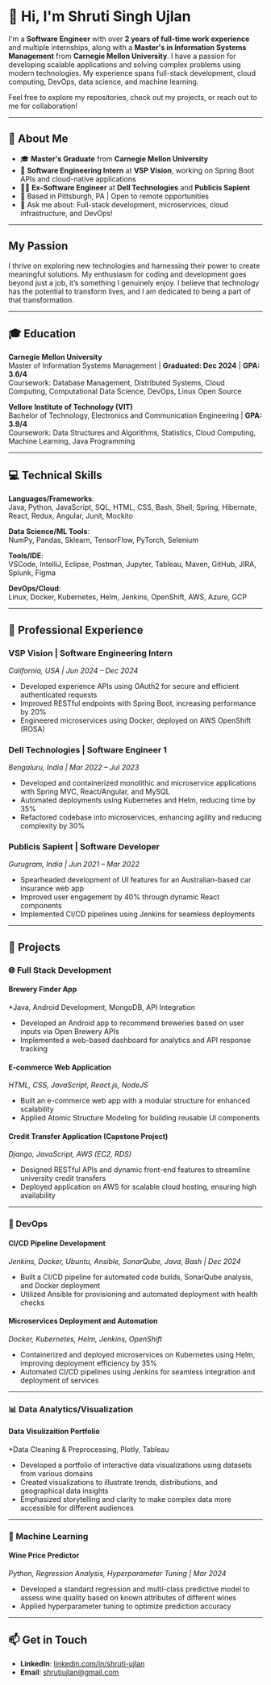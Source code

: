 # 👋 Hi, I'm Shruti Singh Ujlan

I'm a **Software Engineer** with over **2 years of full-time work experience** and multiple internships, along with a **Master's in Information Systems Management** from **Carnegie Mellon University**. I have a passion for developing scalable applications and solving complex problems using modern technologies. My experience spans full-stack development, cloud computing, DevOps, data science, and machine learning.

Feel free to explore my repositories, check out my projects, or reach out to me for collaboration!

---

## 🌟 About Me

- 🎓 **Master's Graduate** from **Carnegie Mellon University**  
- 🌱 **Software Engineering Intern** at **VSP Vision**, working on Spring Boot APIs and cloud-native applications  
- 👩‍💻 **Ex-Software Engineer** at **Dell Technologies** and **Publicis Sapient**  
- 📍 Based in Pittsburgh, PA | Open to remote opportunities  
- 💬 Ask me about: Full-stack development, microservices, cloud infrastructure, and DevOps!  

---

## My Passion

I thrive on exploring new technologies and harnessing their power to create meaningful solutions. My enthusiasm for coding and development goes beyond just a job, it’s something I genuinely enjoy. I believe that technology has the potential to transform lives, and I am dedicated to being a part of that transformation.

---

## 🎓 Education

**Carnegie Mellon University**  
Master of Information Systems Management | **Graduated: Dec 2024** | **GPA: 3.6/4**  
Coursework: Database Management, Distributed Systems, Cloud Computing, Computational Data Science, DevOps, Linux Open Source  

**Vellore Institute of Technology (VIT)**  
Bachelor of Technology, Electronics and Communication Engineering | **GPA: 3.9/4**  
Coursework: Data Structures and Algorithms, Statistics, Cloud Computing, Machine Learning, Java Programming  

---

## 💻 Technical Skills

**Languages/Frameworks**:  
Java, Python, JavaScript, SQL, HTML, CSS, Bash, Shell, Spring, Hibernate, React, Redux, Angular, Junit, Mockito  

**Data Science/ML Tools**:  
NumPy, Pandas, Sklearn, TensorFlow, PyTorch, Selenium  

**Tools/IDE**:  
VSCode, IntelliJ, Eclipse, Postman, Jupyter, Tableau, Maven, GitHub, JIRA, Splunk, Figma  

**DevOps/Cloud**:  
Linux, Docker, Kubernetes, Helm, Jenkins, OpenShift, AWS, Azure, GCP  

---

## 💼 Professional Experience

### VSP Vision | Software Engineering Intern  
*California, USA | Jun 2024 – Dec 2024*  
- Developed experience APIs using OAuth2 for secure and efficient authenticated requests  
- Improved RESTful endpoints with Spring Boot, increasing performance by 20%  
- Engineered microservices using Docker, deployed on AWS OpenShift (ROSA)  

### Dell Technologies | Software Engineer 1  
*Bengaluru, India | Mar 2022 – Jul 2023*  
- Developed and containerized monolithic and microservice applications with Spring MVC, React/Angular, and MySQL  
- Automated deployments using Kubernetes and Helm, reducing time by 35%  
- Refactored codebase into microservices, enhancing agility and reducing complexity by 30%  

### Publicis Sapient | Software Developer  
*Gurugram, India | Jun 2021 – Mar 2022*  
- Spearheaded development of UI features for an Australian-based car insurance web app  
- Improved user engagement by 40% through dynamic React components  
- Implemented CI/CD pipelines using Jenkins for seamless deployments  

---

## 🔧 Projects

### 🌐 Full Stack Development

#### Brewery Finder App  
*Java, Android Development, MongoDB, API Integration 
- Developed an Android app to recommend breweries based on user inputs via Open Brewery APIs  
- Implemented a web-based dashboard for analytics and API response tracking  

#### E-commerce Web Application  
*HTML, CSS, JavaScript, React.js, NodeJS*  
- Built an e-commerce web app with a modular structure for enhanced scalability  
- Applied Atomic Structure Modeling for building reusable UI components

#### Credit Transfer Application (Capstone Project)  
*Django, JavaScript, AWS (EC2, RDS)*  
- Designed RESTful APIs and dynamic front-end features to streamline university credit transfers  
- Deployed application on AWS for scalable cloud hosting, ensuring high availability

---

### 🚀 DevOps

#### CI/CD Pipeline Development  
*Jenkins, Docker, Ubuntu, Ansible, SonarQube, Java, Bash | Dec 2024*  
- Built a CI/CD pipeline for automated code builds, SonarQube analysis, and Docker deployment  
- Utilized Ansible for provisioning and automated deployment with health checks  


#### Microservices Deployment and Automation  
*Docker, Kubernetes, Helm, Jenkins, OpenShift*  
- Containerized and deployed microservices on Kubernetes using Helm, improving deployment efficiency by 35%  
- Automated CI/CD pipelines using Jenkins for seamless integration and deployment of services  

---

### 📊 Data Analytics/Visualization

#### Data Visulizaition Portfolio
*Data Cleaning & Preprocessing, Plotly, Tableau 
- Developed a portfolio of interactive data visualizations using datasets from various domains
- Created visualizations to illustrate trends, distributions, and geographical data insights
- Emphasized storytelling and clarity to make complex data more accessible for different audiences

---

### 🤖 Machine Learning

#### Wine Price Predictor  
*Python, Regression Analysis, Hyperparameter Tuning | Mar 2024*  
- Developed a standard regression and multi-class predictive model to assess wine quality based on known attributes of different wines  
- Applied hyperparameter tuning to optimize prediction accuracy  

---



## 📫 Get in Touch

- **LinkedIn**: [linkedin.com/in/shruti-ujlan](https://www.linkedin.com/in/shruti-ujlan)  
- **Email**: shrutiujlan@gmail.com  
